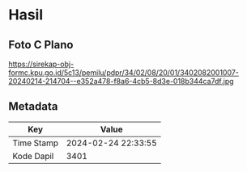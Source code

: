 # Hasil

## Foto C Plano

https://sirekap-obj-formc.kpu.go.id/5c13/pemilu/pdpr/34/02/08/20/01/3402082001007-20240214-214704--e352a478-f8a6-4cb5-8d3e-018b344ca7df.jpg


## Metadata

| Key        | Value               |
| ---------- | ------------------- |
| Time Stamp | 2024-02-24 22:33:55 |
| Kode Dapil | 3401                |



